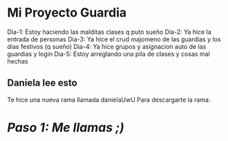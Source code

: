 ﻿# Mi Proyecto Guardia

Dia-1: Estoy haciendo las malditas clases q puto sueño
Dia-2: Ya hice la entrada de personas
Dia-3: Ya hice el crud majomeno de las guardias y los dias festivos (q sueño)
Dia-4: Ya hice grupos y asignacion auto de las guardias y login
Dia-5: Estoy arreglando una pila de clases y cosas mal hechas

## Daniela lee esto

Te hice una nueva rama llamada danielaUwU
Para descargarte la rama:

# *Paso 1: Me llamas ;)*

